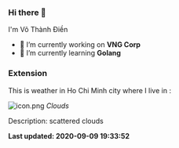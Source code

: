 ### Hi there 👋
I'm Võ Thành Điền
- 🔭 I’m currently working on **VNG Corp**
- 🌱 I’m currently learning **Golang**
### Extension
This is weather in Ho Chi Minh city where I live in : 

![icon.png](http://openweathermap.org/img/w/03n.png) *Clouds*

Description: scattered clouds


**Last updated: 2020-09-09 19:33:52**

